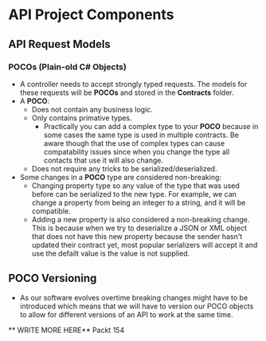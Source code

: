 # API Project Components

## API Request Models

### POCOs (Plain-old C# Objects)
* A controller needs to accept strongly typed requests.  The models for these requests will be **POCOs** and stored in the **Contracts** folder.
* A **POCO**:
  *  Does not contain any business logic.
  *  Only contains primative types.
     *  Practically you can add a complex type to your **POCO** because in some cases the same type is used in multiple contracts.  Be aware though that the use of complex types can cause compatability issues since when you change the type all contacts that use it will also change.
  *  Does not require any tricks to be serialized/deserialized.
* Some changes in a **POCO** type are considered non-breaking:
  * Changing property type so any value of the type that was used before can be serialized to the new type.  For example, we can change a property from being an integer to a string, and it will be compatible.
  * Adding a new property is also considered a non-breaking change.  This is because when we try to deserialize a JSON or XML object that does not have this new property because the sender hasn't updated their contract yet, most popular serializers will accept it and use the defailt value is the value is not supplied.

## POCO Versioning
* As our software evolves overtime breaking changes might have to be introduced which means that we will have to version our POCO objects to allow for different versions of an API to work at the same time.

** WRITE MORE HERE**
Packt 154


